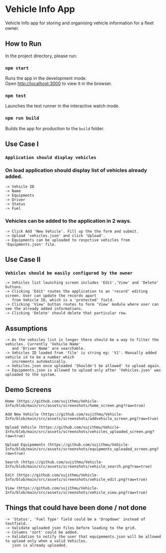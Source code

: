 # Vehicle Info App

Vehicle Info app for storing and organising vehicle information for a fleet owner.

## How to Run

In the project directory, please run:

### `npm start`

Runs the app in the development mode.\
Open [http://localhost:3000](http://localhost:3000) to view it in the browser.

### `npm test`

Launches the test runner in the interactive watch mode.

### `npm run build`

Builds the app for production to the `build` folder.

## Use Case I

### `Application should display vehicles`

### On load application should display list of vehicles already added.
    -> Vehicle ID
    -> Name
    -> Equipments
    -> Driver
    -> Status
    -> Fuel

### Vehicles can be added to the application in 2 ways.
    -> Click Add 'New Vehicle'. Fill up the the form and submit.
    -> Upload 'vehicles.json' and click 'Upload'.
    -> Equipments can be uploaded to respctive vehicles from 'Equipments.json' file.

## Use Case II

### `Vehicles should be easily configured by the owner`
    -> Vehicles list launching screen includes 'Edit','View' and 'Delete' buttons.
    -> Clicking 'Edit' routes the application to an 'record' editing screen. User can update the records apart  
       from Vehicle ID, which is a 'protected' field.
    -> Clicking 'View' button routes to form 'View' module where user can see the already added informations.
    -> Clicking 'Delete' should delete that particular row.

## Assumptions
    -> As the vehicles list is longer there should be a way to filter the vehicles. Currently 'Vehicle Name' 
       and 'Driver Name' are searchable.
    -> Vehicles ID loaded from 'file' is string eg: 'V1'. Manually added vehicle id to be a number which  
       increments automatically.
    -> Vehicles.json once uploaded 'Shouldn't be allowed' to upload again.
    -> Equipments.json is allowed to upload only after 'Vehicles.json' was uploaded to the system.

## Demo Screens
    Home (https://github.com/sujithmu/Vehicle-Info/blob/main/src/assets/screenshots/home_screen.png?raw=true)
    
    Add New Vehicle (https://github.com/sujithmu/Vehicle-Info/blob/main/src/assets/screenshots/addvehicle_screen.png?raw=true)

    Upload Vehicle (https://github.com/sujithmu/Vehicle-Info/blob/main/src/assets/screenshots/vehicles_uploaded_screen.png?raw=true)

    Upload Equipements (https://github.com/sujithmu/Vehicle-Info/blob/main/src/assets/screenshots/equipments_uploaded_screen.png?raw=true)

    Search (https://github.com/sujithmu/Vehicle-Info/blob/main/src/assets/screenshots/vehicle_search.png?raw=true)

    Edit (https://github.com/sujithmu/Vehicle-Info/blob/main/src/assets/screenshots/vehicle_edit.png?raw=true)

    View (https://github.com/sujithmu/Vehicle-Info/blob/main/src/assets/screenshots/vehicle_view.png?raw=true)

## Things that could have been done / not done
    -> 'Status', 'Fuel Type' field could be a 'Dropdown' instead of textfield.
    -> Validate uploaded json files before loading to the grid.
    -> Columns 'sort' could be added.
    -> Validation to notify the user that equipements.json will be allowed to upload only when a valid Vehicles.
       json is already uploaded.
